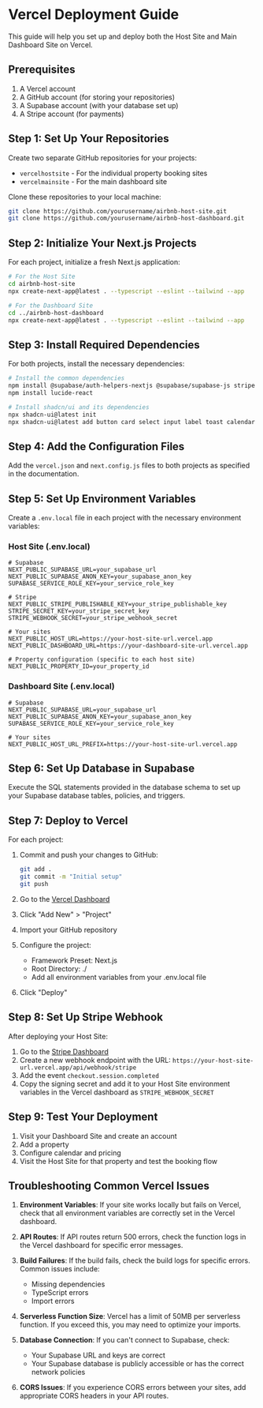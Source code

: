 # Vercel Deployment Guide

This guide will help you set up and deploy both the Host Site and Main Dashboard Site on Vercel.

## Prerequisites

1. A Vercel account
2. A GitHub account (for storing your repositories)
3. A Supabase account (with your database set up)
4. A Stripe account (for payments)

## Step 1: Set Up Your Repositories

Create two separate GitHub repositories for your projects:
- `vercelhostsite` - For the individual property booking sites
- `vercelmainsite` - For the main dashboard site

Clone these repositories to your local machine:

```bash
git clone https://github.com/yourusername/airbnb-host-site.git
git clone https://github.com/yourusername/airbnb-host-dashboard.git
```

## Step 2: Initialize Your Next.js Projects

For each project, initialize a fresh Next.js application:

```bash
# For the Host Site
cd airbnb-host-site
npx create-next-app@latest . --typescript --eslint --tailwind --app

# For the Dashboard Site 
cd ../airbnb-host-dashboard
npx create-next-app@latest . --typescript --eslint --tailwind --app
```

## Step 3: Install Required Dependencies

For both projects, install the necessary dependencies:

```bash
# Install the common dependencies
npm install @supabase/auth-helpers-nextjs @supabase/supabase-js stripe date-fns sonner
npm install lucide-react

# Install shadcn/ui and its dependencies
npx shadcn-ui@latest init
npx shadcn-ui@latest add button card select input label toast calendar popover dialog
```

## Step 4: Add the Configuration Files

Add the `vercel.json` and `next.config.js` files to both projects as specified in the documentation.

## Step 5: Set Up Environment Variables

Create a `.env.local` file in each project with the necessary environment variables:

### Host Site (.env.local)
```
# Supabase
NEXT_PUBLIC_SUPABASE_URL=your_supabase_url
NEXT_PUBLIC_SUPABASE_ANON_KEY=your_supabase_anon_key
SUPABASE_SERVICE_ROLE_KEY=your_service_role_key

# Stripe
NEXT_PUBLIC_STRIPE_PUBLISHABLE_KEY=your_stripe_publishable_key
STRIPE_SECRET_KEY=your_stripe_secret_key
STRIPE_WEBHOOK_SECRET=your_stripe_webhook_secret

# Your sites
NEXT_PUBLIC_HOST_URL=https://your-host-site-url.vercel.app
NEXT_PUBLIC_DASHBOARD_URL=https://your-dashboard-site-url.vercel.app

# Property configuration (specific to each host site)
NEXT_PUBLIC_PROPERTY_ID=your_property_id
```

### Dashboard Site (.env.local)
```
# Supabase
NEXT_PUBLIC_SUPABASE_URL=your_supabase_url
NEXT_PUBLIC_SUPABASE_ANON_KEY=your_supabase_anon_key
SUPABASE_SERVICE_ROLE_KEY=your_service_role_key

# Your sites
NEXT_PUBLIC_HOST_URL_PREFIX=https://your-host-site-url.vercel.app
```

## Step 6: Set Up Database in Supabase

Execute the SQL statements provided in the database schema to set up your Supabase database tables, policies, and triggers.

## Step 7: Deploy to Vercel

For each project:

1. Commit and push your changes to GitHub:
   ```bash
   git add .
   git commit -m "Initial setup"
   git push
   ```

2. Go to the [Vercel Dashboard](https://vercel.com/dashboard)
3. Click "Add New" > "Project"
4. Import your GitHub repository
5. Configure the project:
   - Framework Preset: Next.js
   - Root Directory: ./
   - Add all environment variables from your .env.local file
6. Click "Deploy"

## Step 8: Set Up Stripe Webhook

After deploying your Host Site:

1. Go to the [Stripe Dashboard](https://dashboard.stripe.com/webhooks)
2. Create a new webhook endpoint with the URL: `https://your-host-site-url.vercel.app/api/webhook/stripe`
3. Add the event `checkout.session.completed`
4. Copy the signing secret and add it to your Host Site environment variables in the Vercel dashboard as `STRIPE_WEBHOOK_SECRET`

## Step 9: Test Your Deployment

1. Visit your Dashboard Site and create an account
2. Add a property
3. Configure calendar and pricing
4. Visit the Host Site for that property and test the booking flow

## Troubleshooting Common Vercel Issues

1. **Environment Variables**: If your site works locally but fails on Vercel, check that all environment variables are correctly set in the Vercel dashboard.

2. **API Routes**: If API routes return 500 errors, check the function logs in the Vercel dashboard for specific error messages.

3. **Build Failures**: If the build fails, check the build logs for specific errors. Common issues include:
   - Missing dependencies
   - TypeScript errors
   - Import errors

4. **Serverless Function Size**: Vercel has a limit of 50MB per serverless function. If you exceed this, you may need to optimize your imports.

5. **Database Connection**: If you can't connect to Supabase, check:
   - Your Supabase URL and keys are correct
   - Your Supabase database is publicly accessible or has the correct network policies

6. **CORS Issues**: If you experience CORS errors between your sites, add appropriate CORS headers in your API routes.
